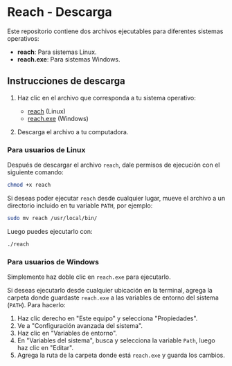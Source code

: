 # Reach - Descarga

Este repositorio contiene dos archivos ejecutables para diferentes sistemas operativos:

- **reach**: Para sistemas Linux.
- **reach.exe**: Para sistemas Windows.

## Instrucciones de descarga

1. Haz clic en el archivo que corresponda a tu sistema operativo:

   - [reach](./reach) (Linux)
   - [reach.exe](./reach.exe) (Windows)

2. Descarga el archivo a tu computadora.

### Para usuarios de Linux

Después de descargar el archivo `reach`, dale permisos de ejecución con el siguiente comando:

```bash
chmod +x reach
```

Si deseas poder ejecutar `reach` desde cualquier lugar, mueve el archivo a un directorio incluido en tu variable `PATH`, por ejemplo:

```bash
sudo mv reach /usr/local/bin/
```

Luego puedes ejecutarlo con:

```bash
./reach
```

### Para usuarios de Windows

Simplemente haz doble clic en `reach.exe` para ejecutarlo.

Si deseas ejecutarlo desde cualquier ubicación en la terminal, agrega la carpeta donde guardaste `reach.exe` a las variables de entorno del sistema (`PATH`). Para hacerlo:

1. Haz clic derecho en "Este equipo" y selecciona "Propiedades".
2. Ve a "Configuración avanzada del sistema".
3. Haz clic en "Variables de entorno".
4. En "Variables del sistema", busca y selecciona la variable `Path`, luego haz clic en "Editar".
5. Agrega la ruta de la carpeta donde está `reach.exe` y guarda los cambios.
